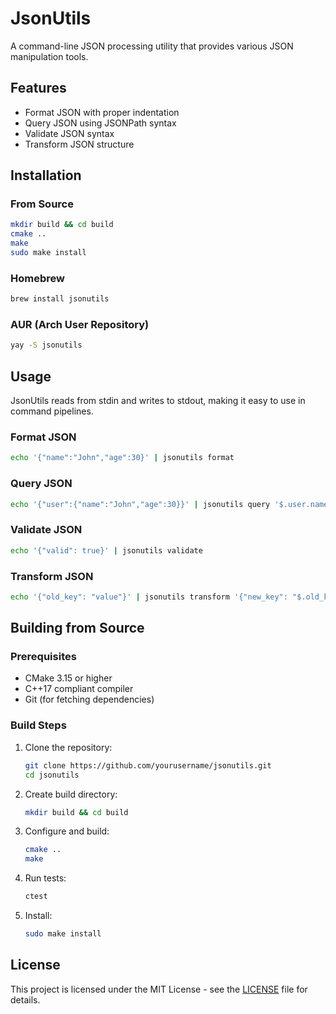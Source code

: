 # JsonUtils

A command-line JSON processing utility that provides various JSON manipulation tools.

## Features

- Format JSON with proper indentation
- Query JSON using JSONPath syntax
- Validate JSON syntax
- Transform JSON structure

## Installation

### From Source

```bash
mkdir build && cd build
cmake ..
make
sudo make install
```

### Homebrew

```bash
brew install jsonutils
```

### AUR (Arch User Repository)

```bash
yay -S jsonutils
```

## Usage

JsonUtils reads from stdin and writes to stdout, making it easy to use in command pipelines.

### Format JSON

```bash
echo '{"name":"John","age":30}' | jsonutils format
```

### Query JSON

```bash
echo '{"user":{"name":"John","age":30}}' | jsonutils query '$.user.name'
```

### Validate JSON

```bash
echo '{"valid": true}' | jsonutils validate
```

### Transform JSON

```bash
echo '{"old_key": "value"}' | jsonutils transform '{"new_key": "$.old_key"}'
```

## Building from Source

### Prerequisites

- CMake 3.15 or higher
- C++17 compliant compiler
- Git (for fetching dependencies)

### Build Steps

1. Clone the repository:
   ```bash
   git clone https://github.com/yourusername/jsonutils.git
   cd jsonutils
   ```

2. Create build directory:
   ```bash
   mkdir build && cd build
   ```

3. Configure and build:
   ```bash
   cmake ..
   make
   ```

4. Run tests:
   ```bash
   ctest
   ```

5. Install:
   ```bash
   sudo make install
   ```

## License

This project is licensed under the MIT License - see the [LICENSE](LICENSE) file for details. 